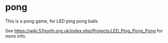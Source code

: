 # pong
This is a pong game, for LED ping pong balls

See https://wiki.57north.org.uk/index.php/Projects:LED_Ping_Pong_Pong for more info.
